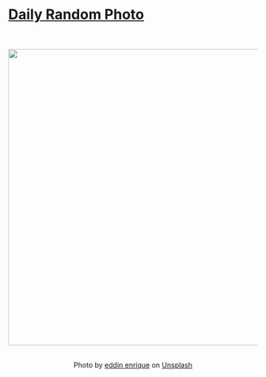 # [Daily Random Photo](https://www.dailyrandomphoto.com/)

<div align="center">
  <br>
  <br>
  <a href="https://www.dailyrandomphoto.com/p/2023/2023-03-26/"><img src="https://images.unsplash.com/photo-1678338712030-6b529c30bd41?crop=entropy&cs=tinysrgb&fit=max&fm=jpg&ixid=Mnw3NzUwOHwwfDF8cmFuZG9tfHx8fHx8fHx8MTY3OTc5MDg2Ng&ixlib=rb-4.0.3&q=80&w=1080" width="600px"></a>
  <br>
  <br>
  <p class="has-text-grey">Photo by <a href="https://unsplash.com/@photocay?utm_source=Daily%20Random%20Photo&amp;utm_medium=referral" target="_blank" rel="noopener noreferrer">eddin enrique</a> on <a href="https://unsplash.com/photos/a40xDNyPFbY?utm_source=Daily%20Random%20Photo&amp;utm_medium=referral" target="_blank" rel="noopener noreferrer">Unsplash</a></p>
</div>
